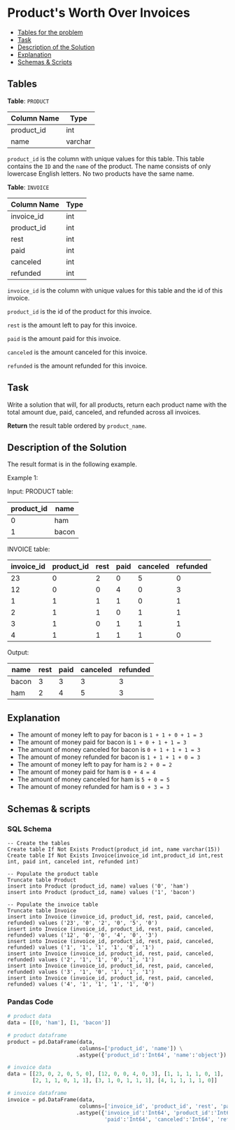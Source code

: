 # Product's Worth Over Invoices

- [Tables for the problem](#tables)
- [Task](#task)
- [Description of the Solution](#description-of-the-solution)
- [Explanation](#explanation)
- [Schemas & Scripts](#schemas--scripts)

## Tables 

**Table**: `PRODUCT`

| Column Name | Type    |
|-------------|---------|
| product_id  | int     |
| name        | varchar |

`product_id` is the column with unique values for this table.
This table contains the `ID` and the `name` of the product. The name consists of only lowercase English letters. 
No two products have the same name.

**Table**: `INVOICE`

| Column Name | Type |
|-------------|------|
| invoice_id  | int  |
| product_id  | int  |
| rest        | int  |
| paid        | int  |
| canceled    | int  |
| refunded    | int  |

`invoice_id` is the column with unique values for this table and the id of this invoice.

`product_id` is the id of the product for this invoice.

`rest` is the amount left to pay for this invoice.

`paid` is the amount paid for this invoice.

`canceled` is the amount canceled for this invoice.

`refunded` is the amount refunded for this invoice.

## Task

Write a solution that will, for all products, return each product name with the total amount due, paid, canceled, and refunded across all invoices.

**Return** the result table ordered by `product_name`.

## Description of the Solution ##

The result format is in the following example.

Example 1:

Input: 
PRODUCT table:

| product_id | name  |
|------------|-------|
| 0          | ham   |
| 1          | bacon |

INVOICE table:

| invoice_id | product_id | rest | paid | canceled | refunded |
|------------|------------|------|------|----------|----------|
| 23         | 0          | 2    | 0    | 5        | 0        |
| 12         | 0          | 0    | 4    | 0        | 3        |
| 1          | 1          | 1    | 1    | 0        | 1        |
| 2          | 1          | 1    | 0    | 1        | 1        |
| 3          | 1          | 0    | 1    | 1        | 1        |
| 4          | 1          | 1    | 1    | 1        | 0        |

Output: 

| name  | rest | paid | canceled | refunded |
|-------|------|------|----------|----------|
| bacon | 3    | 3    | 3        | 3        |
| ham   | 2    | 4    | 5        | 3        |

## Explanation ##

- The amount of money left to pay for bacon is `1 + 1 + 0 + 1 = 3`
- The amount of money paid for bacon is `1 + 0 + 1 + 1 = 3`
- The amount of money canceled for bacon is `0 + 1 + 1 + 1 = 3`
- The amount of money refunded for bacon is `1 + 1 + 1 + 0 = 3`
- The amount of money left to pay for ham is `2 + 0 = 2`
- The amount of money paid for ham is `0 + 4 = 4`
- The amount of money canceled for ham is `5 + 0 = 5`
- The amount of money refunded for ham is `0 + 3 = 3`

## Schemas & scripts

### SQL Schema

```genericsql
-- Create the tables
Create table If Not Exists Product(product_id int, name varchar(15))
Create table If Not Exists Invoice(invoice_id int,product_id int,rest int, paid int, canceled int, refunded int)

-- Populate the product table    
Truncate table Product
insert into Product (product_id, name) values ('0', 'ham')
insert into Product (product_id, name) values ('1', 'bacon')

-- Populate the invoice table
Truncate table Invoice
insert into Invoice (invoice_id, product_id, rest, paid, canceled, refunded) values ('23', '0', '2', '0', '5', '0')
insert into Invoice (invoice_id, product_id, rest, paid, canceled, refunded) values ('12', '0', '0', '4', '0', '3')
insert into Invoice (invoice_id, product_id, rest, paid, canceled, refunded) values ('1', '1', '1', '1', '0', '1')
insert into Invoice (invoice_id, product_id, rest, paid, canceled, refunded) values ('2', '1', '1', '0', '1', '1')
insert into Invoice (invoice_id, product_id, rest, paid, canceled, refunded) values ('3', '1', '0', '1', '1', '1')
insert into Invoice (invoice_id, product_id, rest, paid, canceled, refunded) values ('4', '1', '1', '1', '1', '0')
```

### Pandas Code

```python
# product data
data = [[0, 'ham'], [1, 'bacon']]

# product dataframe
product = pd.DataFrame(data,
                       columns=['product_id', 'name']) \
                      .astype({'product_id':'Int64', 'name':'object'})

# invoice data
data = [[23, 0, 2, 0, 5, 0], [12, 0, 0, 4, 0, 3], [1, 1, 1, 1, 0, 1], 
        [2, 1, 1, 0, 1, 1], [3, 1, 0, 1, 1, 1], [4, 1, 1, 1, 1, 0]]

# invoice dataframe
invoice = pd.DataFrame(data, 
                       columns=['invoice_id', 'product_id', 'rest', 'paid', 'canceled', 'refunded']) \
                      .astype({'invoice_id':'Int64', 'product_id':'Int64', 'rest':'Int64', 
                               'paid':'Int64', 'canceled':'Int64', 'refunded':'Int64'})
```